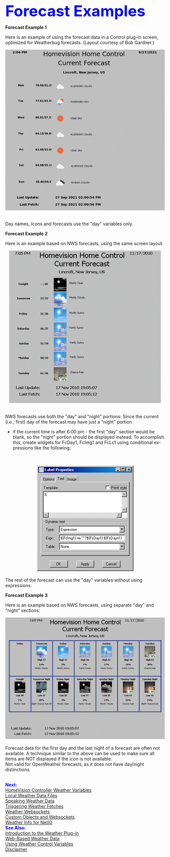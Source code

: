 <!-- $Revision: 1.7 $ -->
<!-- $Date: 2021/10/05 02:07:51 $ -->
<html>
<head>
  <title>Weather Plug-in - Forecast Examples</title>
  <link rel="prev" href="controlvars">
  <link rel="next" href="hvwxvars">
</head>

<body style="" lang="EN-US" link="blue" vlink="purple">

<font color="#0000ff" size="12"><b>Forecast Examples</b></font>
<p>
<b>
Forecast Example 1
</b>
<p>
Here is an example of using the forecast data in a Control plug-in screen,
optimized for Weatherbug forecasts. (Layout courtesy of Bob Gardner.)

<br>
<center><img  alt="Forecast Example" src="fcexample.gif"></center>
<br>

Day names, Icons and forecasts use the "day" variables only.
<p>
<b>
Forecast Example 2
</b>
<p>
Here is an example based on NWS forecasts, using the same screen layout.

<br>
<center><img  alt="Forecast Example" src="forecastexample2.gif"></center>
<br>

NWS forecasts use both the "day" and "night" portions:
Since the current (i.e., first) day of the forecast may have just a "night" portion
- if the current time is after 6:00 pm -
the first "day" section would be blank, so the "night" portion should be displayed instead.
To accomplish this, create widgets for FcDay1,
FcImg1 and FcLc1 using conditional expressions like the following:
<br>
<br>
<center><img  alt="Forecast Example" src="forecastwidget1.gif"></center>
<br>
The rest of the forecast can use the "day" variables without using expressions.
<p>
<b>
Forecast Example 3
</b>
<p>
Here is an example based on NWS forecasts, using separate "day" and "night" sections:

<br>
<center><img  alt="Forecast Example" src="forecastexample3.gif"></center>
<br>
Forecast data for the first day and the last night of a forecast are often not available.
A technique similar to the above can be used to make sure
all items are NOT displayed if the icon is not available.
<br>
Not valid for OpenWeather forecasts, as it does not have day/night distinctions.
<p>
<br><font color="#0000FF"><b>Next:</b></font><br>
<a href="hvwxvars">HomeVision Controller Weather Variables</a><br>
<a href="localwx">Local Weather Data Files</a><br>
<a href="speechwx">Speaking Weather Data</a><br>
<a href="wxtriggers">Triggering Weather Fetches</a><br>
<a href="wxws">Weather Websockets</a><br>
<a href="custom">Custom Objects and Websockets</a><br>
<a href="netio">Weather Info for NetIO</a><br>
<font color="#0000FF"><b>See Also:</b></font><br>
<a href="index">Introduction to the Weather Plug-in</a><br>
<a href="webwx">Web-Based Weather Data</a><br>
<a href="controlvars">Using Weather Control Variables</a><br>
<a href="disclaimer">Disclaimer</a><br>
</body>
</html>
